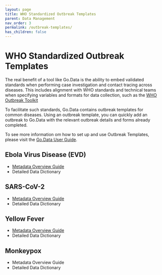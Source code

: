 ```yaml
---
layout: page
title: WHO Standardized Outbreak Templates
parent: Data Management
nav_order: 3
permalink: /outbreak-templates/
has_children: false
---
```


# WHO Standardized Outbreak Templates
The real benefit of a tool like Go.Data is the ability to embed validated standards when performing case investigation and contact tracing across diseases. This includes alignment with WHO standards and technical teams when specifying variables and formats for data collection, such as the [WHO Outbreak Toolkit](https://www.who.int/emergencies/outbreak-toolkit)

To facilitate such standards, Go.Data contains outbreak templates for common diseases. Using an outbreak template, you can quickly add an outbreak to Go.Data with the relevant outbreak details and forms already completed.

To see more information om how to set up and use Outbreak Templates, please visit the [Go.Data User Guide](https://sprcdn-assets.sprinklr.com/1652/254f53e1-35b0-4ca8-8452-99a46c413cab-1176881866.pdf).

## Ebola Virus Disease (EVD)
- [Metadata Overview Guide](https://docs.google.com/document/d/1F3XLt9NRl5DFtSqwTeUGYM9VR-b_sOYb/edit?usp=sharing&ouid=106213743316927309200&rtpof=true&sd=true)
- Detailed Data Dictionary

## SARS-CoV-2
- [Metadata Overview Guide](https://docs.google.com/document/d/14r1IK5W0Q4amT5foPjsmPbhDqlwh2-GZ/edit?usp=sharing&ouid=106213743316927309200&rtpof=true&sd=true)
- Detailed Data Dictionary

## Yellow Fever 
- [Metadata Overview Guide](https://docs.google.com/document/d/1UbBfJezAAYA1lP1Pi8SURRGu6KaHQjAB/edit?usp=sharing&ouid=106213743316927309200&rtpof=true&sd=true)
- Detailed Data Dictionary

## Monkeypox
- Metadata Overview Guide
- Detailed Data Dictionary
